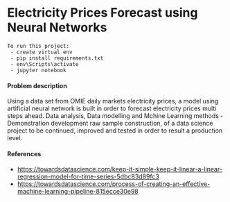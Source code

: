 # Electricity Prices Forecast using Neural Networks


    To run this project:
     - create virtual env 
     - pip install requirements.txt
     - env\Scripts\activate
     - jupyter notebook
    



#### Problem description
Using a data set from OMIE daily markets electricity prices, a model using artificial neural network is built in order to forecast electricity prices multi steps ahead.
Data analysis, Data modelling and Mchine Learning methods - Demonstration development raw sample construction, of a data science project to be continued, improved and tested in order to result a production level. 



#### References
 - https://towardsdatascience.com/keep-it-simple-keep-it-linear-a-linear-regression-model-for-time-series-5dbc83d89fc3
 - https://towardsdatascience.com/process-of-creating-an-effective-machine-learning-pipeline-815ecce30e98

